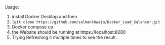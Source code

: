 Usage:
1. install Docker Desktop and then
2. `` [git clone https://github.com/salmankhwaja/Docker_Load_Balancer.git ``
3. Docker compose up
4. the Website should be running at https://localhost:8080
5. Trying Refreshing it multiple times to see the result. 
